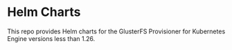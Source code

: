 # Helm Charts

This repo provides Helm charts for the GlusterFS Provisioner for Kubernetes Engine versions less than 1.26.
